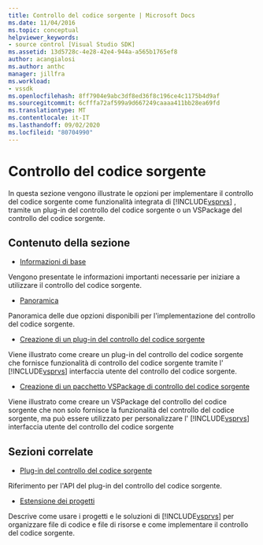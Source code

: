 ```yaml
---
title: Controllo del codice sorgente | Microsoft Docs
ms.date: 11/04/2016
ms.topic: conceptual
helpviewer_keywords:
- source control [Visual Studio SDK]
ms.assetid: 13d5728c-4e28-42e4-944a-a565b1765ef8
author: acangialosi
ms.author: anthc
manager: jillfra
ms.workload:
- vssdk
ms.openlocfilehash: 8ff7904e9abc3df8ed36f8c196ce4c1175b4d9af
ms.sourcegitcommit: 6cfffa72af599a9d667249caaaa411bb28ea69fd
ms.translationtype: MT
ms.contentlocale: it-IT
ms.lasthandoff: 09/02/2020
ms.locfileid: "80704990"
---
```

# <a name="source-control"></a>Controllo del codice sorgente
In questa sezione vengono illustrate le opzioni per implementare il controllo del codice sorgente come funzionalità integrata di [!INCLUDE[vsprvs](../../code-quality/includes/vsprvs_md.md)] , tramite un plug-in del controllo del codice sorgente o un VSPackage del controllo del codice sorgente.

## <a name="in-this-section"></a>Contenuto della sezione
- [Informazioni di base](../../extensibility/internals/source-control-integration-essentials.md)

 Vengono presentate le informazioni importanti necessarie per iniziare a utilizzare il controllo del codice sorgente.

- [Panoramica](../../extensibility/internals/source-control-integration-overview.md)

 Panoramica delle due opzioni disponibili per l'implementazione del controllo del codice sorgente.

- [Creazione di un plug-in del controllo del codice sorgente](../../extensibility/internals/creating-a-source-control-plug-in.md)

 Viene illustrato come creare un plug-in del controllo del codice sorgente che fornisce funzionalità di controllo del codice sorgente tramite l' [!INCLUDE[vsprvs](../../code-quality/includes/vsprvs_md.md)] interfaccia utente del controllo del codice sorgente.

- [Creazione di un pacchetto VSPackage di controllo del codice sorgente](../../extensibility/internals/creating-a-source-control-vspackage.md)

 Viene illustrato come creare un VSPackage del controllo del codice sorgente che non solo fornisce la funzionalità del controllo del codice sorgente, ma può essere utilizzato per personalizzare l' [!INCLUDE[vsprvs](../../code-quality/includes/vsprvs_md.md)] interfaccia utente del controllo del codice sorgente

## <a name="related-sections"></a>Sezioni correlate
- [Plug-in del controllo del codice sorgente](../../extensibility/source-control-plug-ins.md)

 Riferimento per l'API del plug-in del controllo del codice sorgente.

- [Estensione dei progetti](../../extensibility/extending-projects.md)

 Descrive come usare i progetti e le soluzioni di [!INCLUDE[vsprvs](../../code-quality/includes/vsprvs_md.md)] per organizzare file di codice e file di risorse e come implementare il controllo del codice sorgente.
